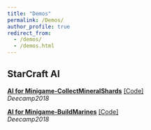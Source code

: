 ```yaml
---
title: "Demos"
permalink: /Demos/
author_profile: true
redirect_from: 
  - /demos/
  - /demos.html
---
```


## StarCraft AI

<b>[AI for Minigame-CollectMineralShards](http://ericonaldo.github.io/files/SC_AI_for_Minigame-BuildMarines.mp4)</b> [[Code]](https://github.com/Ericonaldo/pysc2-rl-agent)<br>
<i>Deecamp2018</i>

<b>[AI for Minigame-BuildMarines](http://ericonaldo.github.io/files/SC_AI_for_Minigame-BuildMarines.mp4)</b> [[Code]](https://github.com/Ericonaldo/pysc2_minimap_agents)<br>
<i>Deecamp2018</i>